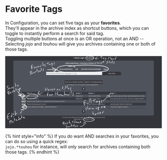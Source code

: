 # Favorite Tags

In Configuration, you can set five tags as your **favorites**.  
They'll appear in the archive index as shortcut buttons, which you can toggle to instantly perform a search for said tag.  
Toggling multiple buttons at once is an OR operation, not an AND -- Selecting _jojo_ and _touhou_ will give you archives containing one or both of those tags.

![](../../.gitbook/assets/image%20%284%29.png)

{% hint style="info" %}
If you do want AND searches in your favorites, you can do so using a quick regex:  
`jojo.*touhou` for instance, will only search for archives containing both those tags.
{% endhint %}


